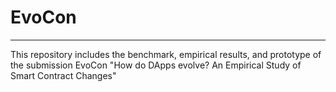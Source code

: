# EvoCon
---
This repository includes the benchmark, empirical results, and prototype of the submission EvoCon "How do DApps evolve? An Empirical Study of Smart Contract Changes"
